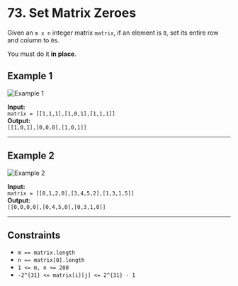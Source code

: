 # 73. Set Matrix Zeroes

Given an `m x n` integer matrix `matrix`, if an element is `0`, set its entire row and column to `0`s.

You must do it **in place**.

## Example 1

![Example 1](https://assets.leetcode.com/uploads/2020/08/17/mat1.jpg)

**Input:**  
`matrix = [[1,1,1],[1,0,1],[1,1,1]]`  
**Output:**  
`[[1,0,1],[0,0,0],[1,0,1]]`

---

## Example 2

![Example 2](https://assets.leetcode.com/uploads/2020/08/17/mat2.jpg)

**Input:**  
`matrix = [[0,1,2,0],[3,4,5,2],[1,3,1,5]]`  
**Output:**  
`[[0,0,0,0],[0,4,5,0],[0,3,1,0]]`

---

## Constraints

- `m == matrix.length`
- `n == matrix[0].length`
- `1 <= m, n <= 200`
- `-2^{31} <= matrix[i][j] <= 2^{31} - 1`